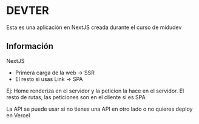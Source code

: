 # DEVTER

Esta es una aplicación en NextJS creada durante el curso de midudev

## Información

NextJS

- Primera carga de la web -> SSR
- El resto si usas Link -> SPA

Ej: Home renderiza en el servidor y la peticion la hace en el servidor.
El resto de rutas, las peticiones son en el cliente si es SPA

La API se puede usar si no tienes una API en otro lado o no quieres deploy en Vercel
